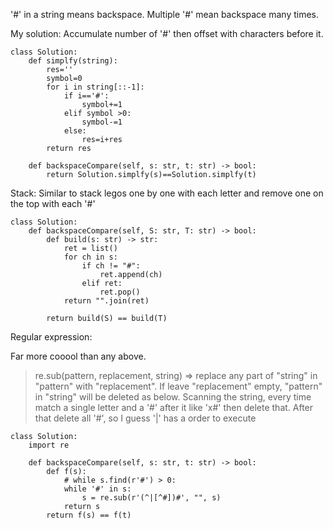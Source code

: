 '#' in a string means backspace. Multiple '#' mean backspace many times.

My solution:
Accumulate number of '#' then offset with characters before it.
```
class Solution:
    def simplfy(string):
        res=''
        symbol=0
        for i in string[::-1]:
            if i=='#':
                symbol+=1
            elif symbol >0:
                symbol-=1
            else:
                res=i+res
        return res

    def backspaceCompare(self, s: str, t: str) -> bool:
        return Solution.simplfy(s)==Solution.simplfy(t)
```

Stack:
Similar to stack legos one by one with each letter and remove one on the top with each '#'
```
class Solution:
    def backspaceCompare(self, S: str, T: str) -> bool:
        def build(s: str) -> str:
            ret = list()
            for ch in s:
                if ch != "#":
                    ret.append(ch)
                elif ret:
                    ret.pop()
            return "".join(ret)
        
        return build(S) == build(T)
```


Regular expression:

Far more cooool than any above.
> re.sub(pattern, replacement, string) => replace any part of "string" in "pattern" with "replacement".
> If leave "replacement" empty, "pattern" in "string" will be deleted as below.
> Scanning the string, every time match a single letter and a '#' after it like 'x#' then delete that.
> After that delete all '#', so I guess '|' has a order to execute
```
class Solution:
    import re

    def backspaceCompare(self, s: str, t: str) -> bool:
        def f(s):
            # while s.find(r'#') > 0:
            while '#' in s:
                s = re.sub(r'(^|[^#])#', "", s)
            return s
        return f(s) == f(t)

```

